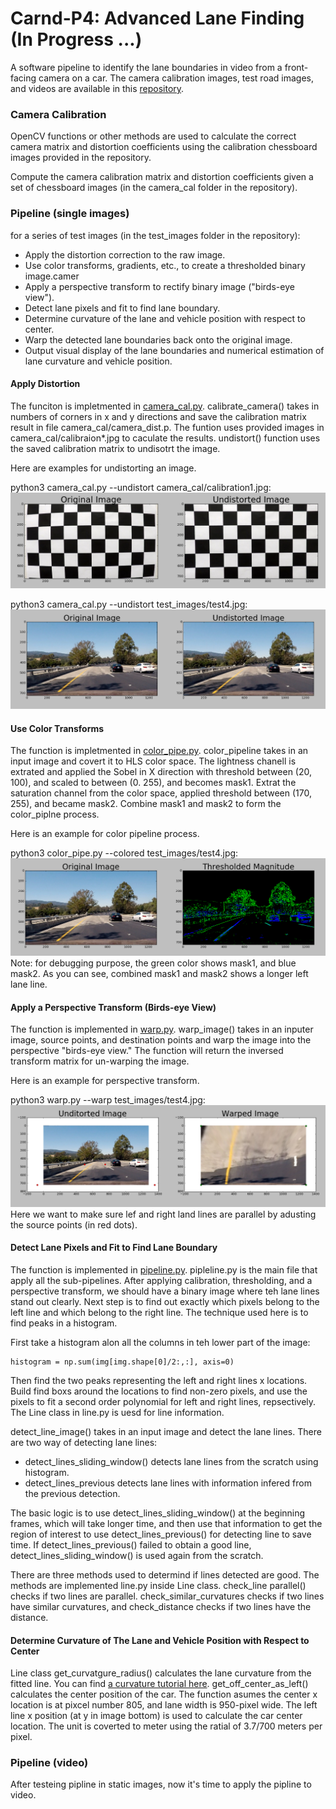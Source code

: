 # Carnd-P4: Advanced Lane Finding (In Progress ...)
A software pipeline to identify the lane boundaries in video from a front-facing camera on a car.
The camera calibration images, test road images, and videos are available in this [repository](https://github.com/udacity/CarND-Advanced-Lane-Lines).

### Camera Calibration
OpenCV functions or other methods are used to calculate the correct camera matrix and distortion coefficients using the calibration chessboard images provided in the repository.

Compute the camera calibration matrix and distortion coefficients given a set of chessboard images (in the camera_cal folder in the repository).

### Pipeline (single images)
for a series of test images (in the test_images folder in the repository):

* Apply the distortion correction to the raw image.
* Use color transforms, gradients, etc., to create a thresholded binary image.camer
* Apply a perspective transform to rectify binary image ("birds-eye view").
* Detect lane pixels and fit to find lane boundary.
* Determine curvature of the lane and vehicle position with respect to center.
* Warp the detected lane boundaries back onto the original image.
* Output visual display of the lane boundaries and numerical estimation of lane curvature and vehicle position.

#### Apply Distortion
The funciton is impletmented in [camera_cal.py](camera_cal.py). calibrate_camera() takes in numbers of corners in x and y directions and save the calibration matrix result in file camera_cal/camera_dist.p. The funtion uses provided images in camera_cal/calibraion*.jpg to caculate the results. undistort() function uses the saved calibration matrix to undisotrt the image.

Here are examples for undistorting an image.

python3 camera_cal.py --undistort camera_cal/calibration1.jpg:
![python3 camera_cal.py --undistort camera_cal/calibration1.jpg](examples/undistorted_image.png)

python3 camera_cal.py --undistort test_images/test4.jpg:
![python3 camera_cal.py --undistort test_images/test4.jpg](examples/undistorted_image_1.png)

#### Use Color Transforms
The function is impletmented in [color_pipe.py](color_pipe.py). color_pipeline takes in an input image and covert it to HLS color space. The lightness chanell is extrated and applied the Sobel in X direction with threshold between (20, 100), and scaled to between (0. 255), and becomes mask1. Extrat the saturation channel from the color space, applied threshold between (170, 255), and became mask2. Combine mask1 and mask2 to form the color_piplne process.

Here is an example for color pipeline process.

python3 color_pipe.py --colored test_images/test4.jpg:
![python3 color_pipe.py --colored test_images/test4.jpg](examples/colored_image.png)
Note: for debugging purpose, the green color shows mask1, and blue mask2. As you can see, combined mask1 and mask2 shows a longer left lane line.

#### Apply a Perspective Transform (Birds-eye View)
The function is implemented in [warp.py](warp.py). warp_image() takes in an inputer image, source points, and destination points and warp the image into the perspective "birds-eye view." The function will return the inversed transform matrix for un-warping the image.

Here is an example for perspective transform.

python3 warp.py --warp test_images/test4.jpg:
![python3 warp.py --warp test_images/test4.jpg](examples/warped_image.png)
Here we want to make sure lef and right land lines are parallel by adusting the source points (in red dots).

#### Detect Lane Pixels and Fit to Find Lane Boundary
The function is implemented in [pipeline.py](pipeline.py). pipleline.py is the main file that apply all the sub-pipelines. After applying calibration, thresholding, and a perspective transform, we should have a binary image where teh lane lines stand out clearly. Next step is to find out exactly which pixels belong to the left line and which belong to the right line. The technique used here is to find peaks in a histogram.

First take a histogram alon all the columns in teh lower part of the image:
```
histogram = np.sum(img[img.shape[0]/2:,:], axis=0)
```
Then find the two peaks representing the left and right lines x locations. Build find boxs around the locations to find non-zero pixels, and use the pixels to fit a second order polynomial for left and right lines, repsectively. The Line class in line.py is uesd for line information.

detect_line_image() takes in an input image and detect the lane lines. There are two way of detecting lane lines:
 * detect_lines_sliding_window() detects lane lines from the scratch using histogram.
 * detect_lines_previous detects lane lines with information infered from the previous detection.

The basic logic is to use detect_lines_sliding_window() at the beginning frames, which will take longer time, and then use that information to get the region of interest to use detect_lines_previous() for detecting line to save time. If detect_lines_previous() failed to obtain a good line, detect_lines_sliding_window() is used again from the scratch.

There are three methods used to determind if lines detected are good. The methods are implemented line.py inside Line class. check_line parallel() checks if two lines are parallel. check_similar_curvatures checks if two lines have similar curvatures, and check_distance checks if two lines have the distance.

#### Determine Curvature of The Lane and Vehicle Position with Respect to Center
Line class get_curvatgure_radius() calculates the lane curvature from the fitted line. You can find [a curvature tutorial here](http://www.intmath.com/applications-differentiation/8-radius-curvature.php). get_off_center_as_left() calculates the center position of the car. The function asumes the center x location is at pixcel number 805, and lane width is 950-pixel wide. The left line x position (at y in image bottom) is used to calculate the car center location. The unit is coverted to meter using the ratial of 3.7/700 meters per pixel.


### Pipeline (video)
After testeing pipline in static images, now it's time to apply the pipline to video.
